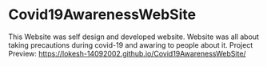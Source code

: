 # Covid19AwarenessWebSite
This Website was self design and developed website.
Website was all about taking precautions during covid-19 and awaring to people about it.
Project Preview: https://lokesh-14092002.github.io/Covid19AwarenessWebSite/
